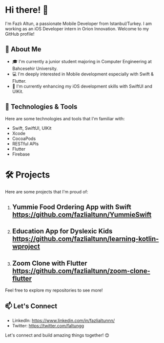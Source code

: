 # Hi there! 👋

I'm Fazlı Altun, a passionate Mobile Developer from Istanbul/Turkey. I am working as an iOS Developer intern in Orion Innovation. Welcome to my GitHub profile!

## 🚀 About Me

- 🎓 I'm currently a junior student majoring in Computer Engineering at Bahcesehir University.
- 💻 I'm deeply interested in Mobile development especially with Swift & Flutter.
- 🌱 I'm currently enhancing my iOS development skills with SwiftUI and UIKit.

## 🔧 Technologies & Tools

Here are some technologies and tools that I'm familiar with:

- Swift, SwiftUI, UIKit
- Xcode
- CocoaPods
- RESTful APIs
- Flutter
- Firebase

  
# 🛠️ Projects

Here are some projects that I'm proud of:

1. Yummie Food Ordering App with Swift https://github.com/fazlialtunn/YummieSwift
   - 

2. Education App for Dyslexic Kids https://github.com/fazlialtunn/learning-kotlin-wproject
   -

3. Zoom Clone with Flutter https://github.com/fazlialtunn/zoom-clone-flutter
   - 

Feel free to explore my repositories to see more!

## 📫 Let's Connect

- LinkedIn: https://www.linkedin.com/in/fazlialtunnn/
- Twitter: https://twitter.com/faltungg

Let's connect and build amazing things together! 😊
